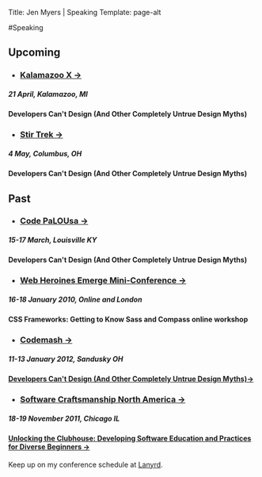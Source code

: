 Title: Jen Myers | Speaking
Template: page-alt

#Speaking

## Upcoming

* ### [Kalamazoo X &#8594;](http://kalamazoox.org/)
##### 21 April, Kalamazoo, MI
#### Developers Can't Design (And Other Completely Untrue Design Myths)

* ### [Stir Trek &#8594;](http://www.stirtrek.com)
##### 4 May, Columbus, OH
#### Developers Can't Design (And Other Completely Untrue Design Myths)

## Past

* ### [Code PaLOUsa &#8594;](http://www.codepalousa.com)
##### 15-17 March, Louisville KY
#### Developers Can't Design (And Other Completely Untrue Design Myths)

* ### [Web Heroines Emerge Mini-Conference &#8594;](http://www.webheroines.com/emerge/)
##### 16-18 January 2010, Online and London
#### CSS Frameworks: Getting to Know Sass and Compass online workshop

* ### [Codemash &#8594;](http://wwww.codemash.org)
##### 11-13 January 2012, Sandusky OH
#### [Developers Can't Design (And Other Completely Untrue Design Myths)&#8594;](http://speakerdeck.com/u/jenmyers/p/developers-cant-design)

* ### [Software Craftsmanship North America &#8594;](http://scna.softwarecraftsmanship.org)
##### 18-19 November 2011, Chicago IL
#### [Unlocking the Clubhouse: Developing Software Education and Practices for Diverse Beginners &#8594;](http://speakerdeck.com/u/jenmyers/p/unlocking-the-clubhouse-developing-software-education-and-practices-for-diverse-beginners)

Keep up on my conference schedule at [Lanyrd](http://lanyrd.com/profile/antiheroine/).